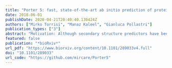 ```yaml
---
title: "Porter 5: fast, state-of-the-art ab initio prediction of protein secondary structure in 3 and 8 classes"
date: 2018-06-01
publishDate: 2020-04-21T20:40:40.130424Z
authors: ["Mirko Torrisi", "Manaz Kaleel", "Gianluca Pollastri"]
publication_types: ["3"]
abstract: "Motivation: Although secondary structure predictors have been developed for decades, current ab initio methods have still some way to go to reach their theoretical limits. Moreover, the continuous effort towards harnessing ever expanding data sets and more sophisticated, deeper Machine Learning techniques, has not come to an end. Results: Here we present Porter 5, the latest release of one of the best performing ab initio secondary structure predictors. Version 5 achieves 84% accuracy (84% SOV) when tested on 3 classes, and 73% accuracy (77% SOV) on 8 classes, on a large independent set, significantly outperforming all the most recent ab initio predictors we have tested. Availability: The web and standalone versions of Porter5 are available at http://distilldeep.ucd.ie/porter/."
featured: false
publication: "*bioRxiv*"
url_pdf: "https://www.biorxiv.org/content/10.1101/289033v4.full"
doi: "10.1101/289033"
url_code: "https://github.com/mircare/Porter5"
---
```


